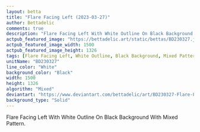 ```yaml
---
layout: betta
title: "Flare Facing Left (2023-03-27)"
author: Bettadelic
comments: true
description: "Flare Facing Left With White Outline On Black Background With Mixed Pattern."
actpub_featured_image: "https://bettadelic.art/static/bettas/BD230327.jpg"
actpub_featured_image_width: 1500
actpub_featured_image_height: 1326
tags: [Flare Facing Left, White Outline, Black Background, Mixed Pattern, March 2023, Solid Background Pattern]
unitName: "BD230327"
line_color: "White"
background_color: "Black"
width: 1500
height: 1326
algorithm: "Mixed"
deviantart: "https://www.deviantart.com/bettadelic/art/BD230327-Flare-Facing-Left-2023-03-27-955475798"
background_type: "Solid"
---
```


Flare Facing Left With White Outline On Black Background With Mixed Pattern.
